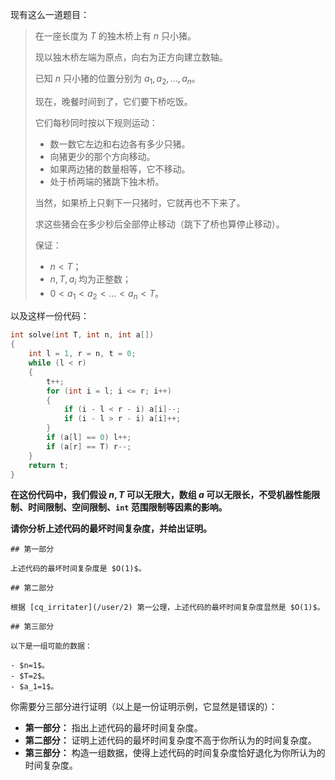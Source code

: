 现有这么一道题目：

> 在一座长度为 $T$ 的独木桥上有 $n$ 只小猪。
> 
> 现以独木桥左端为原点，向右为正方向建立数轴。
> 
> 已知 $n$ 只小猪的位置分别为 $a_1,a_2,\ldots,a_n$。
> 
> 现在，晚餐时间到了，它们要下桥吃饭。
> 
> 它们每秒同时按以下规则运动：
> 
> - 数一数它左边和右边各有多少只猪。
> - 向猪更少的那个方向移动。
> - 如果两边猪的数量相等，它不移动。
> - 处于桥两端的猪跳下独木桥。
> 
> 当然，如果桥上只剩下一只猪时，它就再也不下来了。
> 
> 求这些猪会在多少秒后全部停止移动（跳下了桥也算停止移动）。
> 
> 保证：
> 
> - $n<T$；
> - $n,T,a_i$ 均为正整数；
> - $0 < a_1 < a_2 < \ldots < a_n < T$。

以及这样一份代码：

```cpp
int solve(int T, int n, int a[])
{
	int l = 1, r = n, t = 0;
	while (l < r)
	{
		t++;
		for (int i = l; i <= r; i++)
		{
			if (i - l < r - i) a[i]--;
			if (i - l > r - i) a[i]++;
		}
		if (a[l] == 0) l++;
		if (a[r] == T) r--;
	}
	return t;
}
```

**在这份代码中，我们假设 $n,T$ 可以无限大，数组 $a$ 可以无限长，不受机器性能限制、时间限制、空间限制、`int` 范围限制等因素的影响。**

**请你分析上述代码的最坏时间复杂度，并给出证明。**

```plain
## 第一部分

上述代码的最坏时间复杂度是 $O(1)$。

## 第二部分

根据 [cq_irritater](/user/2) 第一公理，上述代码的最坏时间复杂度显然是 $O(1)$。

## 第三部分

以下是一组可能的数据：

- $n=1$。
- $T=2$。
- $a_1=1$。
```

你需要分三部分进行证明（以上是一份证明示例，它显然是错误的）：

- **第一部分：** 指出上述代码的最坏时间复杂度。
- **第二部分：** 证明上述代码的最坏时间复杂度不高于你所认为的时间复杂度。
- **第三部分：** 构造一组数据，使得上述代码的时间复杂度恰好退化为你所认为的时间复杂度。

